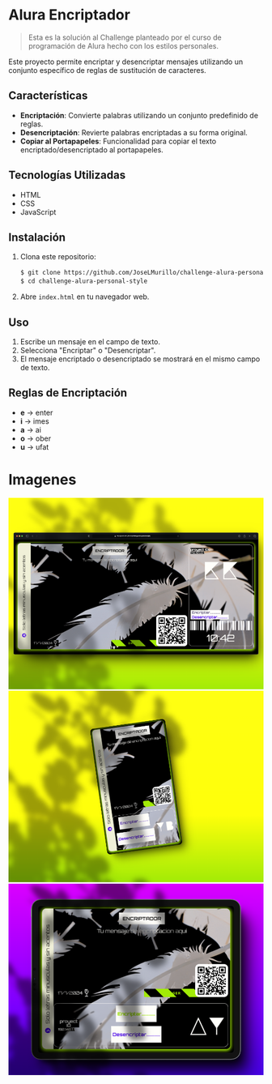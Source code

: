 # Alura Encriptador
>Esta es la solución al Challenge planteado por el curso de programación de Alura hecho con los estilos personales.

Este proyecto permite encriptar y desencriptar mensajes utilizando un conjunto específico de reglas de sustitución de caracteres.
## Características
- **Encriptación**: Convierte palabras utilizando un conjunto predefinido de reglas.
- **Desencriptación**: Revierte palabras encriptadas a su forma original.
- **Copiar al Portapapeles**: Funcionalidad para copiar el texto encriptado/desencriptado al portapapeles.
## Tecnologías Utilizadas
- HTML
- CSS
- JavaScript
## Instalación
1. Clona este repositorio:

   ```bash
   $ git clone https://github.com/JoseLMurillo/challenge-alura-personal-style.git
   $ cd challenge-alura-personal-style
   ```

2. Abre `index.html` en tu navegador web.
## Uso
1. Escribe un mensaje en el campo de texto.
2. Selecciona "Encriptar" o "Desencriptar".
3. El mensaje encriptado o desencriptado se mostrará en el mismo campo de texto.
## Reglas de Encriptación
- **e** → enter
- **i** → imes
- **a** → ai
- **o** → ober
- **u** → ufat

# Imagenes
![desktop 1.png](https://github.com/JoseLMurillo/challenge-alura-personal-style/blob/main/imgPreviews/desktop%201.png)
![tablet 1.png](https://github.com/JoseLMurillo/challenge-alura-personal-style/blob/main/imgPreviews/mobile%201.png)
![mobile 1.png](https://github.com/JoseLMurillo/challenge-alura-personal-style/blob/main/imgPreviews/tablet%201.png)